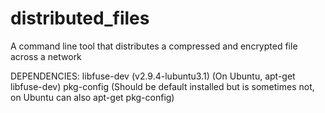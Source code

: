 # distributed_files
A command line tool that distributes a compressed and encrypted file across a network

DEPENDENCIES:
libfuse-dev (v2.9.4-lubuntu3.1) (On Ubuntu, apt-get libfuse-dev)
pkg-config (Should be default installed but is sometimes not, on Ubuntu can also apt-get pkg-config)
